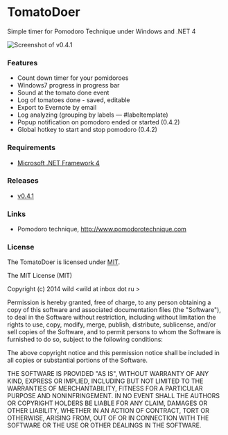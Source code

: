 # TomatoDoer

Simple timer for Pomodoro Technique under Windows and .NET 4 

![Screenshot of v0.4.1](https://raw.github.com/w1ld/TomatoDoer/master/misc/Screenshot.v0.4.1.png)

### Features 

- Count down timer for your pomidoroes
- Windows7 progress in progress bar
- Sound at the tomato done event
- Log of tomatoes done - saved, editable
- Export to Evernote by email
- Log analyzing (grouping by labels — #labeltemplate)
- Popup notification on pomodoro ended or started (0.4.2)
- Global hotkey to start and stop pomodoro (0.4.2)

### Requirements

- [Microsoft .NET Framework 4](http://www.microsoft.com/en-us/download/details.aspx?id=17718)

### Releases

- [v0.4.1  ](releases/tomatodoer.0.4.1.0.zip)

### Links 

- Pomodoro technique, http://www.pomodorotechnique.com

### License

The TomatoDoer is licensed under [MIT](http://opensource.org/licenses/MIT). 

The MIT License (MIT)

Copyright (c) 2014 wild &lt;wild at inbox dot ru &gt;

Permission is hereby granted, free of charge, to any person obtaining a copy
of this software and associated documentation files (the "Software"), to deal
in the Software without restriction, including without limitation the rights
to use, copy, modify, merge, publish, distribute, sublicense, and/or sell
copies of the Software, and to permit persons to whom the Software is
furnished to do so, subject to the following conditions:

The above copyright notice and this permission notice shall be included in all
copies or substantial portions of the Software.

THE SOFTWARE IS PROVIDED "AS IS", WITHOUT WARRANTY OF ANY KIND, EXPRESS OR
IMPLIED, INCLUDING BUT NOT LIMITED TO THE WARRANTIES OF MERCHANTABILITY,
FITNESS FOR A PARTICULAR PURPOSE AND NONINFRINGEMENT. IN NO EVENT SHALL THE
AUTHORS OR COPYRIGHT HOLDERS BE LIABLE FOR ANY CLAIM, DAMAGES OR OTHER
LIABILITY, WHETHER IN AN ACTION OF CONTRACT, TORT OR OTHERWISE, ARISING FROM,
OUT OF OR IN CONNECTION WITH THE SOFTWARE OR THE USE OR OTHER DEALINGS IN THE
SOFTWARE.

